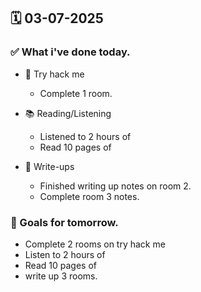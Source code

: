 ## 🗓️ 03-07-2025

### ✅ What i've done today.
- 👾 Try hack me
  - Complete 1 room.
 
- 📚 Reading/Listening
  - Listened to 2 hours of
  - Read 10 pages of 

- 📝 Write-ups
  - Finished writing up notes on room 2.
  - Complete room 3 notes. 

### 🎯 Goals for tomorrow.
- Complete 2 rooms on try hack me
- Listen to 2 hours of
- Read 10 pages of
- write up 3 rooms.
